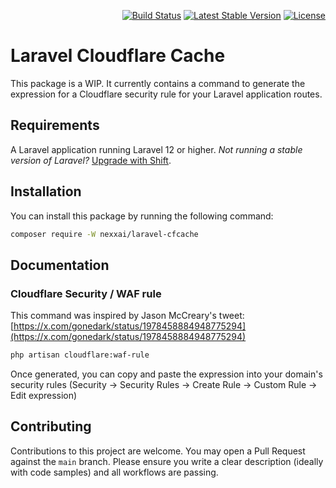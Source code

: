 <p align="right">
    <a href="https://github.com/nexxai/laravel-cfcache/actions"><img src="https://github.com/nexxai/laravel-cfcache/workflows/Build/badge.svg" alt="Build Status"></a>
    <a href="https://packagist.org/packages/nexxai/laravel-cfcache"><img src="https://poser.pugx.org/nexxai/laravel-cfcache/v/stable.svg" alt="Latest Stable Version"></a>
    <a href="https://github.com/badges/poser/blob/master/LICENSE"><img src="https://poser.pugx.org/nexxai/laravel-cfcache/license.svg" alt="License"></a>
</p>

# Laravel Cloudflare Cache

This package is a WIP. It currently contains a command to generate the expression for a Cloudflare security rule for your Laravel application routes.

## Requirements

A Laravel application running Laravel 12 or higher. _Not running a stable version of Laravel?_ [Upgrade with Shift](https://laravelshift.com).

## Installation

You can install this package by running the following command:

```sh
composer require -W nexxai/laravel-cfcache
```

## Documentation

### Cloudflare Security / WAF rule

This command was inspired by Jason McCreary's tweet: [https://x.com/gonedark/status/1978458884948775294](https://x.com/gonedark/status/1978458884948775294)

```sh
php artisan cloudflare:waf-rule
```

Once generated, you can copy and paste the expression into your domain's security rules (Security -> Security Rules -> Create Rule -> Custom Rule -> Edit expression)

## Contributing

Contributions to this project are welcome. You may open a Pull Request against the `main` branch. Please ensure you write a clear description (ideally with code samples) and all workflows are passing.
